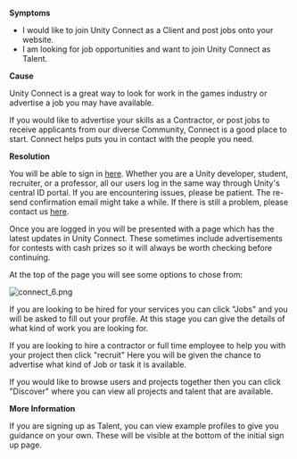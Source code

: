 

**Symptoms**


- I would like to join Unity Connect as a Client and post jobs onto your website.
- I am looking for job opportunities and want to join Unity Connect as Talent.



**Cause**



Unity Connect is a great way to look for work in the games industry or advertise a job you may have available.



If you would like to advertise your skills as a Contractor, or post jobs to receive applicants from our diverse Community, Connect is a good place to start. Connect helps puts you in contact with the people you need.



**Resolution**



You will be able to sign in [here](https://connect.unity.com/). Whether you are a Unity developer, student, recruiter, or a professor, all our users log in the same way through Unity's central ID portal. If you are encountering issues, please be patient. The re-send confirmation email might take a while. If there is still a problem, please contact us [here](https://support.unity3d.com/hc/en-us/requests/new%20).



Once you are logged in you will be presented with a page which has the latest updates in Unity Connect. These sometimes include advertisements for contests with cash prizes so it will always be worth checking before continuing.



At the top of the page you will see some options to chose from:



![connect_6.png](/hc/article_attachments/115005985663/connect_6.png)



If you are looking to be hired for your services you can click "Jobs" and you will be asked to fill out your profile. At this stage you can give the details of what kind of work you are looking for.



If you are looking to hire a contractor or full time employee to help you with your project then click "recruit" Here you will be given the chance to advertise what kind of Job or task it is available.



If you would like to browse users and projects together then you can click "Discover" where you can view all projects and talent that are available.



**More Information**



If you are signing up as Talent, you can view example profiles to give you guidance on your own. These will be visible at the bottom of the initial sign up page.

